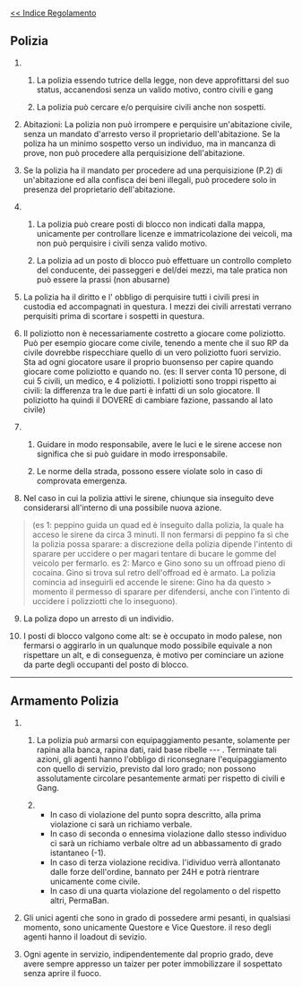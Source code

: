 [<< Indice Regolamento](regolamento.md)

## Polizia

1) 1) La polizia essendo tutrice della legge, non deve approfittarsi del suo status, accanendosi senza un valido motivo, contro civili e gang

    2) La polizia può cercare e/o perquisire civili anche non sospetti.

2)  Abitazioni: La polizia non può irrompere e perquisire un'abitazione civile, senza un mandato d'arresto verso il proprietario dell'abitazione.
    Se la poliza ha un minimo sospetto verso un individuo, ma in mancanza di prove, non può procedere alla perquisizione dell'abitazione.
   
3)  Se la polizia ha il mandato per procedere ad una perquisizione (P.2) di un'abitazione ed alla confisca dei beni illegali, 
    può procedere solo in presenza del proprietario dell'abitazione.

4) 1) La polizia può creare posti di blocco non indicati dalla mappa, unicamente per controllare licenze e immatricolazione dei veicoli, ma non può perquisire i civili senza valido motivo.
 
    2) La polizia ad un posto di blocco può effettuare un controllo completo del conducente, dei passeggeri e del/dei mezzi, ma tale pratica non può essere la prassi (non abusarne)

5)  La polizia ha il diritto e l' obbligo di perquisire tutti i civili presi in custodia ed accompagnati in questura.
    I mezzi dei civili arrestati verrano perquisiti prima di scortare i sospetti in questura.   
   
6)  Il poliziotto non è necessariamente costretto a giocare come poliziotto. Può per esempio giocare come civile, tenendo a mente che il suo RP da civile dovrebbe rispecchiare quello di un vero poliziotto fuori servizio.
    Sta ad ogni giocatore usare il proprio buonsenso per capire quando giocare come poliziotto e quando no. (es: Il server conta 10 persone, di cui 5 civili, un medico, e 4 poliziotti. 
    I poliziotti sono troppi rispetto ai civili: la differenza tra le due parti è infatti di un solo giocatore. Il poliziotto ha quindi il DOVERE di cambiare fazione, passando al lato civile)
   
7) 1)  Guidare in modo responsabile, avere le luci e le sirene accese non significa che si può guidare in modo irresponsabile.

    2) Le norme della strada, possono essere violate solo in caso di comprovata emergenza.

8) Nel caso in cui la polizia attivi le sirene, chiunque sia inseguito deve considerarsi all'interno di una possibile nuova azione.
  > (es 1: peppino guida un quad ed è inseguito dalla polizia, la quale ha acceso le sirene da circa 3 minuti. Il non fermarsi di peppino fa sì che la polizia possa sparare:
  > a discrezione della polizia dipende l'intento di sparare per uccidere o per magari tentare di bucare le gomme del veicolo per fermarlo.
  > es 2: Marco e Gino sono su un offroad pieno di cocaina. Gino si trova sul retro dell'offroad ed è armato. La polizia comincia ad inseguirli ed accende le sirene: Gino ha da questo > momento il permesso di sparare per difendersi, anche con l'intento di uccidere i polizziotti che lo inseguono).

9) La poliza dopo un arresto di un individio.

10) I posti di blocco valgono come alt: se è occupato in modo palese, non fermarsi o aggirarlo in un qualunque modo possibile equivale a non rispettare un alt, e di conseguenza, è motivo per cominciare un azione da parte degli occupanti del posto di blocco.
    
--------------------------------------------

## Armamento Polizia

1) 1) La polizia può armarsi con equipaggiamento pesante, solamente per rapina alla banca, rapina dati, raid base ribelle --- . Terminate tali azioni, 
    gli agenti hanno l'obbligo di riconsegnare l'equipaggiamento con quello di servizio, previsto dal loro grado; non possono assolutamente circolare 
    pesantemente armati per rispetto di civili e Gang.
   
    2)  - In caso di violazione del punto sopra descritto, alla prima violazione ci sarà un richiamo verbale.
        - In caso di seconda o ennesima violazione dallo stesso individuo ci sarà un richiamo verbale oltre ad un abbassamento di grado istantaneo (-1).
        - In caso di terza violazione recidiva. l'idividuo verrà allontanato dalle forze dell'ordine, bannato per 24H e potrà rientrare unicamente come civile.
        - In caso di una quarta violazione del regolamento o del rispetto altri, PermaBan.
	
2)  Gli unici agenti che sono in grado di possedere armi pesanti, in qualsiasi momento, sono unicamente Questore e Vice Questore.
    il reso degli agenti hanno il loadout di sevizio.

3)  Ogni agente in servizio, indipendentemente dal proprio grado, deve avere sempre appresso un taizer per poter immobilizzare il sospettato senza aprire il fuoco.